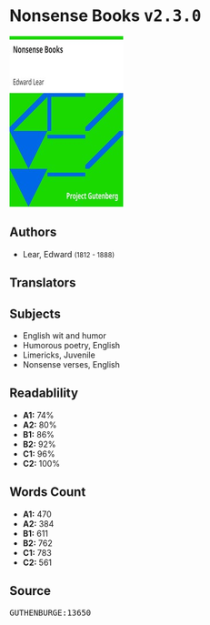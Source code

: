 # Nonsense Books <kbd>v2.3.0</kbd>

![](./cover.medium.jpg "")

## Authors


 - Lear, Edward <small>(1812 - 1888)</small>

## Translators



## Subjects


 - English wit and humor
 - Humorous poetry, English
 - Limericks, Juvenile
 - Nonsense verses, English

## Readablility


 - **A1:** 74%
 - **A2:** 80%
 - **B1:** 86%
 - **B2:** 92%
 - **C1:** 96%
 - **C2:** 100%

## Words Count


 - **A1:** 470
 - **A2:** 384
 - **B1:** 611
 - **B2:** 762
 - **C1:** 783
 - **C2:** 561

## Source


<kbd>GUTHENBURGE:13650</kbd>

